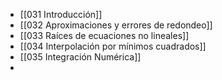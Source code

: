 - [[031 Introducción]]
- [[032 Aproximaciones y errores de redondeo]]
- [[033 Raíces de ecuaciones no lineales]]
- [[034 Interpolación por mínimos cuadrados]]
- [[035 Integración Numérica]]
- 